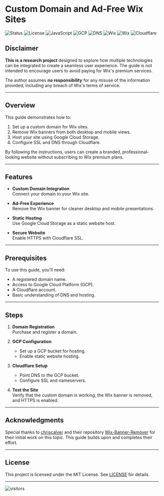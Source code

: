 # Custom Domain and Ad-Free Wix Sites

![Status](https://img.shields.io/badge/status-active-brightgreen) ![License](https://img.shields.io/badge/license-MIT-blue) ![JavaScript](https://img.shields.io/badge/JavaScript-ES6-yellow)  ![GCP](https://img.shields.io/badge/GCP-Cloud_Storage-blue) ![DNS](https://img.shields.io/badge/DNS-Domain_Registration-lightblue) ![Wix](https://img.shields.io/badge/Wix-Custom_Domain-orange) ![Wix](https://img.shields.io/badge/Wix-Remove_Banner-orange) ![Cloudflare](https://img.shields.io/badge/CloudFlare-SSL-yellowgreen)



## Disclaimer

**This is a research project** designed to explore how multiple technologies can be integrated to create a seamless user experience. The guide is not intended to encourage users to avoid paying for Wix's premium services.  

The author assumes **no responsibility** for any misuse of the information provided, including any breach of Wix's terms of service.

---

## Overview

This guide demonstrates how to:  
1. Set up a custom domain for Wix sites.  
2. Remove Wix banners from both desktop and mobile views.  
3. Host your site using Google Cloud Storage.  
4. Configure SSL and DNS through Cloudflare.  

By following the instructions, users can create a branded, professional-looking website without subscribing to Wix premium plans.

---

## Features

- **Custom Domain Integration**  
  Connect your domain to your Wix site.  

- **Ad-Free Experience**  
  Remove the Wix banner for cleaner desktop and mobile presentations.  

- **Static Hosting**  
  Use Google Cloud Storage as a static website host.  

- **Secure Website**  
  Enable HTTPS with Cloudflare SSL.  

---

## Prerequisites

To use this guide, you'll need:  
- A registered domain name.  
- Access to Google Cloud Platform (GCP).  
- A Cloudflare account.  
- Basic understanding of DNS and hosting.  

---

## Steps

1. **Domain Registration**  
   Purchase and register a domain.  

2. **GCP Configuration**  
   - Set up a GCP bucket for hosting.  
   - Enable static website hosting.  

3. **Cloudflare Setup**  
   - Point DNS to the GCP bucket.  
   - Configure SSL and nameservers.  

4. **Test the Site**  
   Verify that the custom domain is working, the Wix banner is removed, and HTTPS is enabled.  

---

## Acknowledgments

Special thanks to [chriscalver](https://github.com/chriscalver) and their repository [Wix-Banner-Remover](https://github.com/chriscalver/Wix-Banner-Remover) for their initial work on this topic. This guide builds upon and completes their effort.

---

## License

This project is licensed under the MIT License. See [LICENSE](LICENSE) for details.  

---
 ![visitors](https://visitor-badge.laobi.icu/badge?page_id=TdjHJ9zM5k.wix-banner-remover)  
